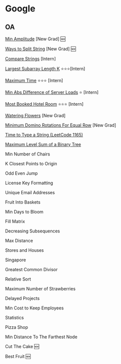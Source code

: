 # Google

## OA

[Min Amplitude](./Interview/Min_Amplitude.py) [New Grad] 🆕

[Ways to Split String](./Interview/Split_String.py) [New Grad] 🆕

[Compare Strings](./Interview/Compare_String.py) [Intern]

[Largest Subarray Length K](./Interview/Largest_Subarray.py) ⭐⭐⭐[Intern]

[Maximum Time](./Interview/Maximum_Time.py) ⭐⭐⭐ [Intern]

[Min Abs Difference of Server Loads](./Interview/Min_Abs_Difference_of_Server_Loads.py) ⭐ [Intern]

[Most Booked Hotel Room](./Interview/Most_Booked_Hotel_Room.py) ⭐⭐⭐ [Intern]

[Watering Flowers](./Interview/Watering_Flower.py) [New Grad]

[Minimum Domino Rotations For Equal Row](../Algorithm/Python/1025/1007_Minimum_Domino_Rotations_For_Equal_Row.py) [New Grad]

[Time to Type a String (LeetCode 1165)](../Algorithm/Python/1200/1165_Single-Row_Keyboard.py)

[Maximum Level Sum of a Binary Tree](../Algorithm/Python/1200/1161_Maximum_Level_Sum_of_a_Binary_Tree.py)

Min Number of Chairs

K Closest Points to Origin

Odd Even Jump

License Key Formatting

Unique Email Addresses

Fruit Into Baskets

Min Days to Bloom

Fill Matrix

Decreasing Subsequences

Max Distance

Stores and Houses

Singapore

Greatest Common Divisor

Relative Sort

Maximum Number of Strawberries

Delayed Projects

Min Cost to Keep Employees

Statistics

Pizza Shop

Min Distance To The Farthest Node

Cut The Cake 🆕

Best Fruit 🆕


